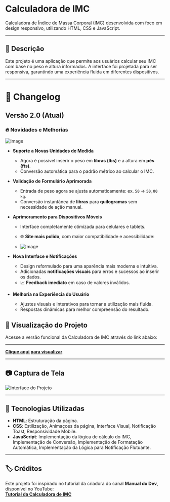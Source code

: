 # Calculadora de IMC  

Calculadora de Índice de Massa Corporal (IMC) desenvolvida com foco em design responsivo, utilizando HTML, CSS e JavaScript.

---

## 📝 Descrição  

Este projeto é uma aplicação que permite aos usuários calcular seu IMC com base no peso e altura informados. A interface foi projetada para ser responsiva, garantindo uma experiência fluida em diferentes dispositivos.

---

# 📝 **Changelog**

## Versão 2.0 (Atual)

### 🔥 **Novidades e Melhorias**

![Image](https://github.com/user-attachments/assets/991211ad-f040-41fc-84cf-63a428e3cf26)


- **Suporte a Novas Unidades de Medida**  
  - Agora é possível inserir o peso em **libras (lbs)** e a altura em **pés (fts)**.
  - Conversão automática para o padrão métrico ao calcular o IMC.

- **Validação de Formulário Aprimorada**  
  - Entrada de peso agora se ajusta automaticamente: ex. `50` → `50,00 kg`.
  - Conversão instantânea de **libras** para **quilogramas** sem necessidade de ação manual.
    
- **Aprimoramento para Dispositivos Móveis**  
  - Interface completamente otimizada para celulares e tablets.
    
  - 🌐 **Site mais polido**, com maior compatibilidade e acessibilidade:
    
  - ![Image](https://github.com/user-attachments/assets/6e9ad8de-1107-40ba-ba8c-7d639ab446ed)


  
- **Nova Interface e Notificações**  
  - Design reformulado para uma aparência mais moderna e intuitiva.
  - Adicionadas **notificações visuais** para erros e sucessos ao inserir os dados.
  - 📈 **Feedback imediato** em caso de valores inválidos.

- **Melhoria na Experiência do Usuário**  
  - Ajustes visuais e interativos para tornar a utilização mais fluida.
  - Respostas dinâmicas para melhor compreensão do resultado.


## 🎨 Visualização do Projeto  

Acesse a versão funcional da Calculadora de IMC através do link abaixo:  

---

[**Clique aqui para visualizar**](https://rawcdn.githack.com/Dev-Fubuki/Calculadora-IMC/d2160b4c52da884458e07f1a540b283039b620e8/index.html)

---

## 📷 Captura de Tela  

![Interface do Projeto](https://github.com/user-attachments/assets/f3821d54-fdc7-4795-932b-5f1ca383cc65)

---

## 🚀 Tecnologias Utilizadas  

- **HTML**: Estruturação da página.  
- **CSS**: Estilização, Animaçoes da página, Interface Visual, Notificação Toast, Responsividade Mobile.
- **JavaScript**: Implementação da lógica de cálculo do IMC, Implementação de Conversão, Implementação de Formatação Automática, Implementação da Lógica para Notificação Flutuante. 

---

## 🏷️ Créditos  

Este projeto foi inspirado no tutorial da criadora do canal **Manual do Dev**, disponível no YouTube:  
[**Tutorial da Calculadora de IMC**](https://www.youtube.com/watch?v=UBYqkpsafyI&list=WL&index=3&t=837s)
